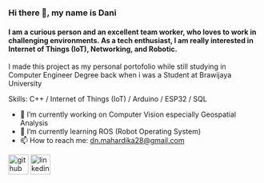 ### Hi there 👋, my name is Dani
#### I am a curious person and an excellent team worker, who loves to work in challenging environments. As a tech enthusiast, I am really interested in Internet of Things (IoT), Networking, and Robotic.
I made this project as my personal portofolio while still studying in Computer Engineer Degree back when i was a Student at Brawijaya University

Skills: C++ / Internet of Things (IoT) / Arduino / ESP32 / SQL 

- 🔭 I’m currently working on Computer Vision especially Geospatial Analysis 
- 🌱 I’m currently learning ROS (Robot Operating System) 
- 📫 How to reach me: dn.mahardika28@gmail.com 


[<img src='https://cdn.jsdelivr.net/npm/simple-icons@3.0.1/icons/github.svg' alt='github' height='40'>](https://github.com/damar15)  [<img src='https://cdn.jsdelivr.net/npm/simple-icons@3.0.1/icons/linkedin.svg' alt='linkedin' height='40'>](https://www.linkedin.com/in/https://www.linkedin.com/in/danimahardikas//)  

